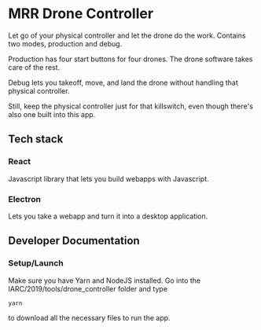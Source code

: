 # MRR Drone Controller

Let go of your physical controller and let the drone do the work. Contains two modes, production and debug.

Production has four start buttons for four drones. The drone software takes care of the rest.

Debug lets you takeoff, move, and land the drone without handling that physical controller.

Still, keep the physical controller just for that killswitch, even though there's also one built into this app.

## Tech stack

### React

Javascript library that lets you build webapps with Javascript. 

### Electron

Lets you take a webapp and turn it into a desktop application.

## Developer Documentation

### Setup/Launch

Make sure you have Yarn and NodeJS installed. Go into the IARC/2019/tools/drone_controller folder and type
```
yarn
```
to download all the necessary files to run the app.

